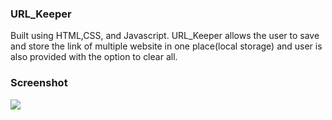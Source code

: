 ### URL_Keeper

Built using HTML,CSS, and Javascript.
URL_Keeper allows the user to save and store the link of multiple website in one place(local storage) and user is also provided with the option to clear all.

### Screenshot
![](https://github.com/thejaswin123/Bundli-Frontend/blob/main/URL_Keeper/url_keeper.png)

